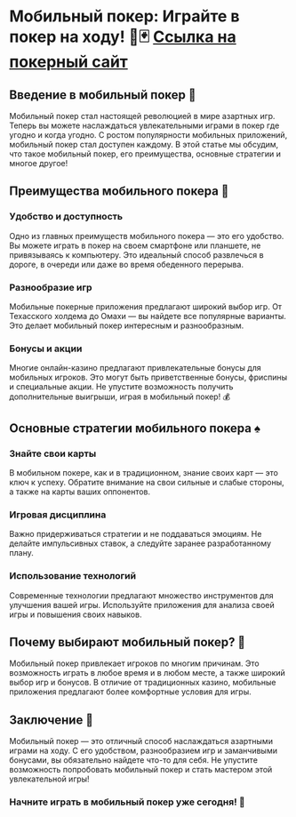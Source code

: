 # Мобильный покер: Играйте в покер на ходу! 🎲🃏 [Ссылка на покерный сайт](https://playmopo.com/PKRROM)

## Введение в мобильный покер 📱

Мобильный покер стал настоящей революцией в мире азартных игр. Теперь вы можете наслаждаться увлекательными играми в покер где угодно и когда угодно. С ростом популярности мобильных приложений, мобильный покер стал доступен каждому. В этой статье мы обсудим, что такое мобильный покер, его преимущества, основные стратегии и многое другое!

## Преимущества мобильного покера 🎉

### Удобство и доступность

Одно из главных преимуществ мобильного покера — это его удобство. Вы можете играть в покер на своем смартфоне или планшете, не привязываясь к компьютеру. Это идеальный способ развлечься в дороге, в очереди или даже во время обеденного перерыва.

### Разнообразие игр

Мобильные покерные приложения предлагают широкий выбор игр. От Техасского холдема до Омахи — вы найдете все популярные варианты. Это делает мобильный покер интересным и разнообразным.

### Бонусы и акции

Многие онлайн-казино предлагают привлекательные бонусы для мобильных игроков. Это могут быть приветственные бонусы, фриспины и специальные акции. Не упустите возможность получить дополнительные выигрыши, играя в мобильный покер! 💰

## Основные стратегии мобильного покера ♠️

### Знайте свои карты

В мобильном покере, как и в традиционном, знание своих карт — это ключ к успеху. Обратите внимание на свои сильные и слабые стороны, а также на карты ваших оппонентов.

### Игровая дисциплина

Важно придерживаться стратегии и не поддаваться эмоциям. Не делайте импульсивных ставок, а следуйте заранее разработанному плану.

### Использование технологий

Современные технологии предлагают множество инструментов для улучшения вашей игры. Используйте приложения для анализа своей игры и повышения своих навыков.

## Почему выбирают мобильный покер? 🌟

Мобильный покер привлекает игроков по многим причинам. Это возможность играть в любое время и в любом месте, а также широкий выбор игр и бонусов. В отличие от традиционных казино, мобильные приложения предлагают более комфортные условия для игры.

## Заключение 🎊

Мобильный покер — это отличный способ наслаждаться азартными играми на ходу. С его удобством, разнообразием игр и заманчивыми бонусами, вы обязательно найдете что-то для себя. Не упустите возможность попробовать мобильный покер и стать мастером этой увлекательной игры!

### Начните играть в мобильный покер уже сегодня! 🥳
